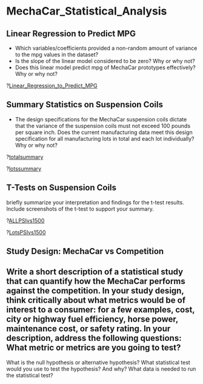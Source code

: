 # MechaCar_Statistical_Analysis

## Linear Regression to Predict MPG

- Which variables/coefficients provided a non-random amount of variance to the mpg values in the dataset?
- Is the slope of the linear model considered to be zero? Why or why not?
- Does this linear model predict mpg of MechaCar prototypes effectively? Why or why not?

?[Linear_Regression_to_Predict_MPG](Images/deliverable_1.png)

## Summary Statistics on Suspension Coils

- The design specifications for the MechaCar suspension coils dictate that the variance of the suspension coils must not exceed 100 pounds per square inch. Does the current manufacturing data meet this design specification for all manufacturing lots in total and each lot individually? Why or why not?

?[totalsummary](Images/deliverable_2_total_sum.png)

?[lotssummary](Images/deliverable_2_lot_sum.png)

## T-Tests on Suspension Coils

briefly summarize your interpretation and findings for the t-test results. Include screenshots of the t-test to support your summary.

?[ALLPSIvs1500](Images/deliverable_3_ttest_onesample_.png)

?[LotsPSIvs1500](Images/deliverable_3_ttest_onesample_lots.png)

## Study Design: MechaCar vs Competition

Write a short description of a statistical study that can quantify how the MechaCar performs against the competition. In your study design, think critically about what metrics would be of interest to a consumer: for a few examples, cost, city or highway fuel efficiency, horse power, maintenance cost, or safety rating.
In your description, address the following questions:
What metric or metrics are you going to test?
- 
What is the null hypothesis or alternative hypothesis?
What statistical test would you use to test the hypothesis? And why?
What data is needed to run the statistical test?